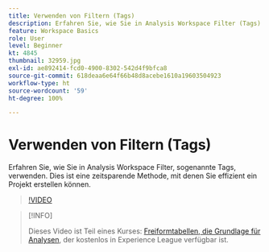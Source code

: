 ```yaml
---
title: Verwenden von Filtern (Tags)
description: Erfahren Sie, wie Sie in Analysis Workspace Filter (Tags) verwenden
feature: Workspace Basics
role: User
level: Beginner
kt: 4845
thumbnail: 32959.jpg
exl-id: ae892414-fcd0-4900-8302-542d4f9bfca8
source-git-commit: 618deaa6e64f66b48d8acebe1610a19603504923
workflow-type: ht
source-wordcount: '59'
ht-degree: 100%

---
```


# Verwenden von Filtern (Tags)

Erfahren Sie, wie Sie in Analysis Workspace Filter, sogenannte Tags, verwenden. Dies ist eine zeitsparende Methode, mit denen Sie effizient ein Projekt erstellen können.

>[!VIDEO](https://video.tv.adobe.com/v/32959/?quality=12&learn=on)

>[!INFO]
>
> Dieses Video ist Teil eines Kurses: [Freiformtabellen, die Grundlage für Analysen](https://experienceleague.adobe.com/?recommended=Analytics-U-1-2020.3&amp;lang=de), der kostenlos in Experience League verfügbar ist.
